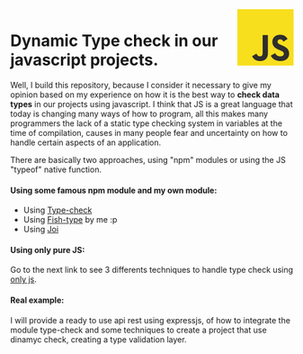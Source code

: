 <img src="https://github.com/damiancipolat/dynamicy-type-check-in-js/blob/master/doc/js-logo.png?raw=true" width="100px" align="right" />

# Dynamic Type check in our javascript projects.

Well, I build this repository, because I consider it necessary to give my opinion based on my experience on how it is the best way to **check data types** in our projects using javascript. I think that JS is a great language that today is changing many ways of how to program, all this makes many programmers the lack of a static type checking system in variables at the time of compilation, causes in many people fear and uncertainty on how to handle certain aspects of an application.

There are basically two approaches, using "npm" modules or using the JS "typeof" native function.

#### Using some famous npm module and my own module:
- Using [Type-check]
- Using [Fish-type] by me :p
- Using [Joi]

[Type-check]:https://github.com/damiancipolat/Dynamicy-Type-Check-in-js/blob/master/using_type_check.md
[Fish-type]:https://www.npmjs.com/package/fish-type-js
[joi]:https://github.com/damiancipolat/dynamicy-type-check-in-js/blob/master/using_joi.md

#### Using only pure JS:
Go to the next link to see 3 differents techniques to handle type check using [only js].

[only js]:https://github.com/damiancipolat/dynamicy-type-check-in-js/blob/master/Techniques.md

#### Real example:
I will provide a ready to use api rest using expressjs, of how to integrate the module type-check and some techniques to create a project that use dinamyc check, creating a type validation layer.
